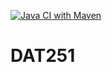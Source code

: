 [![Java CI with Maven](https://github.com/KassaPng/DAT251/actions/workflows/maven.yml/badge.png?branch=main)](https://github.com/KassaPng/DAT251/actions/workflows/maven.yml?branch=main)


# DAT251
